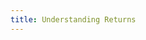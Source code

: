 ```yaml
---
title: Understanding Returns
---
```


<ExternalRedirect href="https://docs.abax.org/protocol/V1/concepts/advanced-topics/understanding-returns" />
